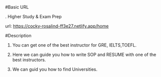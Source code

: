 #Basic URL

  . Higher Study & Exam Prep

  url: https://cocky-rosalind-ff3e27.netlify.app/home


  #Description

   1. You can get one of the best instructor for GRE, IELTS,TOEFL. 

   2. Here we can guide you how to write SOP and RESUME with one of the best instructors.

   3. We can guid you how to find Universities.